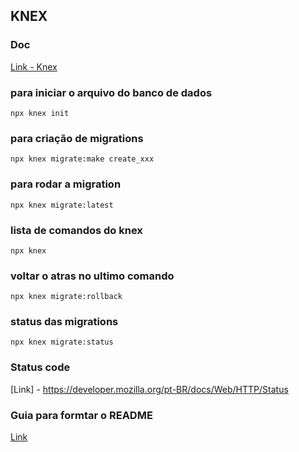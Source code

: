 
## KNEX

### Doc
[Link - Knex](http://knexjs.org/)

### para iniciar o arquivo do banco de dados
`npx knex init`

### para criação de migrations
`npx knex migrate:make create_xxx`

### para rodar a migration
`npx knex migrate:latest`

### lista de comandos do knex
`npx knex`

### voltar o atras no ultimo comando 
`npx knex migrate:rollback`

### status das migrations
`npx knex migrate:status`

### Status code
[Link] - https://developer.mozilla.org/pt-BR/docs/Web/HTTP/Status


### Guia para formtar o README
[Link](https://github.com/adam-p/markdown-here/wiki/Markdown-Cheatsheet)

